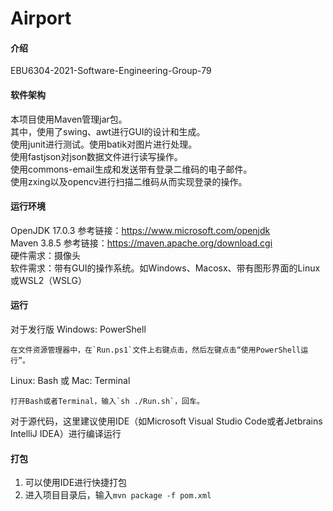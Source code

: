 # Airport

#### 介绍
EBU6304-2021-Software-Engineering-Group-79

#### 软件架构
本项目使用Maven管理jar包。  
其中，使用了swing、awt进行GUI的设计和生成。  
使用junit进行测试。使用batik对图片进行处理。  
使用fastjson对json数据文件进行读写操作。  
使用commons-email生成和发送带有登录二维码的电子邮件。  
使用zxing以及opencv进行扫描二维码从而实现登录的操作。  

#### 运行环境
OpenJDK 17.0.3 参考链接：https://www.microsoft.com/openjdk  
Maven 3.8.5 参考链接：https://maven.apache.org/download.cgi  
硬件需求：摄像头  
软件需求：带有GUI的操作系统。如Windows、Macosx、带有图形界面的Linux或WSL2（WSLG）

#### 运行
对于发行版
Windows: PowerShell
```
在文件资源管理器中，在`Run.ps1`文件上右键点击，然后左键点击“使用PowerShell运行”。
```
Linux: Bash 或 Mac: Terminal
```
打开Bash或者Terminal，输入`sh ./Run.sh`，回车。
```

对于源代码，这里建议使用IDE（如Microsoft Visual Studio Code或者Jetbrains IntelliJ IDEA）进行编译运行

#### 打包
1. 可以使用IDE进行快捷打包
2. 进入项目目录后，输入`mvn package -f pom.xml`